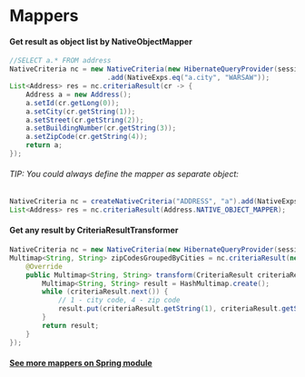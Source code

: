 # Mappers

#### Get result as object list by NativeObjectMapper

```java
//SELECT a.* FROM address
NativeCriteria nc = new NativeCriteria(new HibernateQueryProvider(session), "ADDRESS", "a")
                        .add(NativeExps.eq("a.city", "WARSAW"));
List<Address> res = nc.criteriaResult(cr -> {
    Address a = new Address();
    a.setId(cr.getLong(0));
    a.setCity(cr.getString(1));
    a.setStreet(cr.getString(2));
    a.setBuildingNumber(cr.getString(3));
    a.setZipCode(cr.getString(4));
    return a;
});
```

###### TIP: You could always define the mapper as separate object:

```java
NativeCriteria nc = createNativeCriteria("ADDRESS", "a").add(NativeExps.eq("a.city", "Warsaw"));
List<Address> res = nc.criteriaResult(Address.NATIVE_OBJECT_MAPPER);
```

#### Get any result by CriteriaResultTransformer

```java
NativeCriteria nc = new NativeCriteria(new HibernateQueryProvider(session), "ADDRESS", "a");
Multimap<String, String> zipCodesGroupedByCities = nc.criteriaResult(new CriteriaResultTransformer<Multimap<String,String>>() {
    @Override
    public Multimap<String, String> transform(CriteriaResult criteriaResult) {
        Multimap<String, String> result = HashMultimap.create();
        while (criteriaResult.next()) {
            // 1 - city code, 4 - zip code
            result.put(criteriaResult.getString(1), criteriaResult.getString(4));
        }
        return result;
    }
});
```

#### [See more mappers on Spring module](/spring-data-integration.md)



